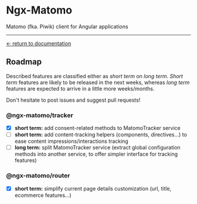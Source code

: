 # Ngx-Matomo

Matomo (fka. Piwik) client for Angular applications

---

[← return to documentation](../README.md)

## Roadmap

Described features are classified either as _short term_ on _long term_.
_Short term_ features are likely to be released in the next weeks, whereas _long term_ features are expected to arrive
in a little more weeks/months.

Don't hesitate to post issues and suggest pull requests!

### @ngx-matomo/tracker

- [x] **short term:** add consent-related methods to MatomoTracker service
- [ ] **short term:** add content-tracking helpers (components, directives...) to ease content impressions/interactions
      tracking
- [ ] **long term:** split MatomoTracker service (extract global configuration methods into another service, to offer
      simpler interface for tracking features)

### @ngx-matomo/router

- [x] **short term:** simplify current page details customization (url, title, ecommerce features...)
